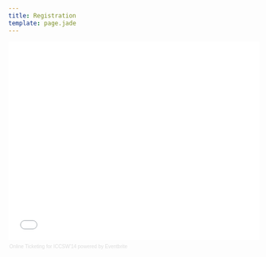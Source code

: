 ```yaml
---
title: Registration
template: page.jade
---
```


<div style="width:100%; text-align:left;" ><iframe  src="//eventbrite.co.uk/tickets-external?eid=12949786159&ref=etckt" frameborder="0" height="398" width="100%" vspace="0" hspace="0" marginheight="5" marginwidth="5" scrolling="auto" allowtransparency="true"></iframe><div style="font-family:Helvetica, Arial; font-size:10px; padding:5px 0 5px; margin:2px; width:100%; text-align:left;" ><a style="color:#ddd; text-decoration:none;" target="_blank" href="http://www.eventbrite.co.uk/r/etckt">Online Ticketing</a><span style="color:#ddd;"> for </span><a style="color:#ddd; text-decoration:none;" target="_blank" href="https://www.eventbrite.co.uk/e/iccsw14-tickets-12949786159?ref=etckt">ICCSW'14</a> <span style="color:#ddd;">powered by</span> <a style="color:#ddd; text-decoration:none;" target="_blank" href="http://www.eventbrite.co.uk?ref=etckt">Eventbrite</a></div></div>
